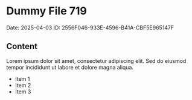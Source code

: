 # Dummy File 719

Date: 2025-04-03
ID: 2556F046-933E-4596-B41A-CBF5E965147F

## Content

Lorem ipsum dolor sit amet, consectetur adipiscing elit.
Sed do eiusmod tempor incididunt ut labore et dolore magna aliqua.

* Item 1
* Item 2
* Item 3
